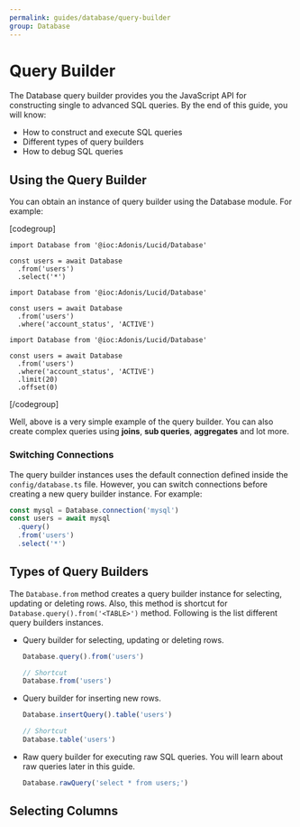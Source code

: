 ```yaml
---
permalink: guides/database/query-builder
group: Database
---
```


# Query Builder
The Database query builder provides you the JavaScript API for constructing single to advanced SQL queries. By the end of this guide, you will know:

- How to construct and execute SQL queries
- Different types of query builders
- How to debug SQL queries

## Using the Query Builder
You can obtain an instance of query builder using the Database module. For example:

[codegroup]

```ts{}{Select All}
import Database from '@ioc:Adonis/Lucid/Database'

const users = await Database
  .from('users')
  .select('*')
```

```ts{}{Where Clause}
import Database from '@ioc:Adonis/Lucid/Database'

const users = await Database
  .from('users')
  .where('account_status', 'ACTIVE')
```

```ts{}{Limit and Offset}
import Database from '@ioc:Adonis/Lucid/Database'

const users = await Database
  .from('users')
  .where('account_status', 'ACTIVE')
  .limit(20)
  .offset(0)
```
[/codegroup]

Well, above is a very simple example of the query builder. You can also create complex queries using **joins**, **sub queries**, **aggregates** and lot more.

### Switching Connections
The query builder instances uses the default connection defined inside the `config/database.ts` file. However, you can switch connections before creating a new query builder instance. For example:

```ts
const mysql = Database.connection('mysql')
const users = await mysql
  .query()
  .from('users')
  .select('*')
```

## Types of Query Builders
The `Database.from` method creates a query builder instance for selecting, updating or deleting rows. Also, this method is shortcut for `Database.query().from('<TABLE>')` method. Following is the list different query builders instances.

- Query builder for selecting, updating or deleting rows.
  ```ts
  Database.query().from('users')
  
  // Shortcut
  Database.from('users')
  ```
- Query builder for inserting new rows.
  ```ts
  Database.insertQuery().table('users')

  // Shortcut
  Database.table('users')
  ```
- Raw query builder for executing raw SQL queries. You will learn about raw queries later in this guide.
  ```ts
  Database.rawQuery('select * from users;')
  ```

## Selecting Columns
